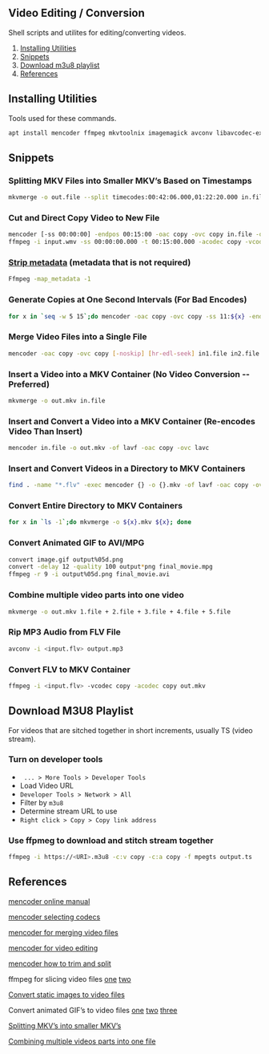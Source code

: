 Video Editing / Conversion
--------------------------
Shell scripts and utilites for editing/converting videos.

1. [Installing Utilities](#installing-utilities)
1. [Snippets](#snippets)
1. [Download m3u8 playlist](#download-m3u8-playlist)
1. [References](#references)

Installing Utilities
--------------------
Tools used for these commands.

```bash
apt install mencoder ffmpeg mkvtoolnix imagemagick avconv libavcodec-extra-53 libav-tools
```

Snippets
--------
### Splitting MKV Files into Smaller MKV’s Based on Timestamps
```bash
mkvmerge -o out.file --split timecodes:00:42:06.000,01:22:20.000 in.file
```

### Cut and Direct Copy Video to New File
```bash
mencoder [-ss 00:00:00] -endpos 00:15:00 -oac copy -ovc copy in.file -o out.file
ffmpeg -i input.wmv -ss 00:00:00.000 -t 00:15:00.000 -acodec copy -vcodec copy output.wmv
```

### [Strip metadata][1] (metadata that is not required)
```bash
Ffmpeg -map_metadata -1
```

### Generate Copies at One Second Intervals (For Bad Encodes)
```bash
for x in `seq -w 5 15`;do mencoder -oac copy -ovc copy -ss 11:${x} -endpos 14:00 in.file -o out-${x}.file;done
```

### Merge Video Files into a Single File
```bash
mencoder -oac copy -ovc copy [-noskip] [hr-edl-seek] in1.file in2.file inX.file -o out.file
```

### Insert a Video into a MKV Container (No Video Conversion -- Preferred)
```bash
mkvmerge -o out.mkv in.file
```

### Insert and Convert a Video into a MKV Container (Re-encodes Video Than Insert)
```bash
mencoder in.file -o out.mkv -of lavf -oac copy -ovc lavc
```

### Insert and Convert Videos in a Directory to MKV Containers
```bash
find . -name "*.flv" -exec mencoder {} -o {}.mkv -of lavf -oac copy -ovc lavc \;
```

### Convert Entire Directory to MKV Containers
```bash
for x in `ls -1`;do mkvmerge -o ${x}.mkv ${x}; done
```

### Convert Animated GIF to AVI/MPG
```bash
convert image.gif output%05d.png
convert -delay 12 -quality 100 output*png final_movie.mpg
ffmpeg -r 9 -i output%05d.png final_movie.avi
```

### Combine multiple video parts into one video
```bash
mkvmerge -o out.mkv 1.file + 2.file + 3.file + 4.file + 5.file
```

### Rip MP3 Audio from FLV File
```bash
avconv -i <input.flv> output.mp3
```

### Convert FLV to MKV Container
```bash
ffmpeg -i <input.flv> -vcodec copy -acodec copy out.mkv
```

Download M3U8 Playlist
----------------------
For videos that are sitched together in short increments,
usually TS (video stream).

### Turn on developer tools
 * ` ... > More Tools > Developer Tools`
 * Load Video URL
 * `Developer Tools > Network > All`
 * Filter by `m3u8`
 * Determine stream URL to use
 * `Right click > Copy > Copy link address`

### Use ffpmeg to download and stitch stream together
```bash
ffmpeg -i https://<URI>.m3u8 -c:v copy -c:a copy -f mpegts output.ts
```


References
----------
[mencoder online manual][2]

[mencoder selecting codecs][3]

[mencoder for merging video files][4]

[mencoder for video editing][5]

[mencoder how to trim and split][6]

ffmpeg for slicing video files [one][7] [two][8]

[Convert static images to video files][9]

Convert animated GIF’s to video files [one][10] [two][11] [three][12]

[Splitting MKV’s into smaller MKV’s][13]

[Combining multiple videos parts into one file][14]

[1]: https://stackoverflow.com/questions/11474532/how-to-change-metadata-with-ffmpeg-avconv-without-creating-a-new-file
[2]: http://www.mplayerhq.hu/DOCS/HTML/en/mencoder.html
[3]: http://www.mplayerhq.hu/DOCS/HTML/en/menc-feat-selecting-codec.html
[4]: http://www.linuxquestions.org/questions/linux-general-1/how-to-merge-2-avi-together-424988/
[5]: http://bro1.centras.info/mencoder_editing.html
[6]: http://www.misterhowto.com/index.php?category=Computers&subcategory=Video&article=trim_or_split_with_mencoder
[7]: http://www.joeldare.com/wiki/video:cut_video_with_ffmpeg
[8]: http://www.mydigitallife.info/convert-flash-video-flv-files-to-mpg-or-avi-and-other-media-formats/
[9]: http://jupiter.ethz.ch/~pjt/makingMovies.html
[10]: http://stackoverflow.com/questions/3212821/animated-gif-to-avi-on-linux
[11]: http://www.catswhocode.com/blog/19-ffmpeg-commands-for-all-needs
[12]: http://www.imagemagick.org/discourse-server/viewtopic.php?f=1&t=14743&view=next
[13]: http://www.bunkus.org/videotools/mkvtoolnix/doc/mkvmerge.html
[14]: https://askubuntu.com/questions/637074/merging-multiple-more-than-two-videos-on-ubuntu
